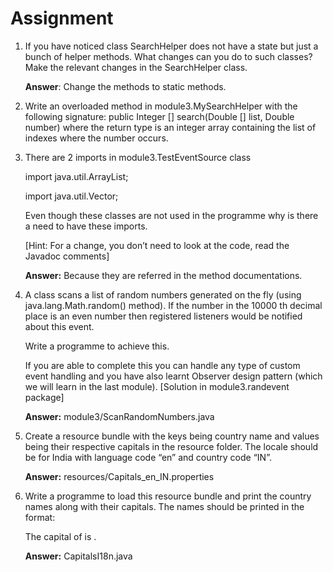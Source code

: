 # Assignment

1. If  you  have  noticed  class  SearchHelper  does  not  have  a  state  but  just  a  bunch  of  helper methods.  What  changes  can  you  do  to  such  classes?  Make  the  relevant  changes  in  the SearchHelper class.

   **Answer**: Change the methods to static methods.

2. Write  an  overloaded  method  in  module3.MySearchHelper  with  the following  signature:  public Integer [] search(Double [] list, Double number) where the return type is an integer array containing the list of indexes where the number occurs.

3. There are 2 imports in module3.TestEventSource class

   import java.util.ArrayList;

   import java.util.Vector;

   Even  though  these  classes  are  not  used  in  the  programme  why  is  there  a  need  to  have these imports. 

   [Hint: For a change, you don’t need to look at the code, read the Javadoc comments]

   **Answer:** Because they are referred in the method documentations.

4. A class scans a list of random numbers generated on the fly (using java.lang.Math.random() method).  If the number in  the  10000 th decimal place  is  an  even  number then  registered listeners would be notified about this event. 

   Write a programme to achieve this. 

   If you are able to complete this you can handle any type of custom event handling and you have also learnt Observer design pattern (which we will learn in the last module). [Solution in module3.randevent package]

   **Answer:** module3/ScanRandomNumbers.java

5. Create  a  resource  bundle  with  the  keys  being  country  name  and  values  being  their respective capitals in the  resource folder. The locale should be for India with language code “en” and country code “IN”.

   **Answer:** resources/Capitals_en_IN.properties

6. Write a programme to load this resource bundle and print the country names along with their  capitals.  The  names should  be  printed  in  the  format: 

   The  capital  of  <country>  is <capital>.

   **Answer:** CapitalsI18n.java

